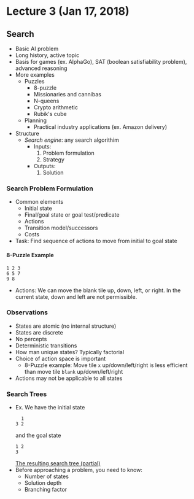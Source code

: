 # Lecture 3 (Jan 17, 2018)
## Search
* Basic AI problem
* Long history, active topic
* Basis for games (ex. AlphaGo), SAT (boolean satisfiability problem), advanced reasoning
* More examples
  * Puzzles
    * 8-puzzle
    * Missionaries and cannibas
    * N-queens
    * Crypto arithmetic
    * Rubik's cube
  * Planning
    * Practical industry applications (ex. Amazon delivery)
* Structure
  * *Search engine*: any search algorithim
    * Inputs:
      1. Problem formulation
      2. Strategy
    * Outputs:
      1. Solution
### Search Problem Formulation
* Common elements
  * Initial state
  * Final/goal state or goal test/predicate
  * Actions
  * Transition model/successors
  * Costs
* Task: Find sequence of actions to move from initial to goal state
#### 8-Puzzle Example
```
1 2 3
6 5 7
9 8
```
* Actions: We can move the blank tile up, down, left, or right. In the current state, down and left are not permissible. 
### Observations
* States are atomic (no internal structure)
* States are discrete
* No percepts
* Deterministic transitions
* How man unique states? Typically factorial
* Choice of action space is important
  * 8-Puzzle example: Move tile `x` up/down/left/right is less efficient than move tile `blank` up/down/left/right
* Actions may not be applicable to all states
### Search Trees
* Ex. We have the initial state
  ```
    1
  3 2
  ```
  and the goal state
  ```
  1 2
  3
  ```
  [The resulting search tree (partial)](Images/searchTree.jpg)
* Before approaching a problem, you need to know:
  * Number of states
  * Solution depth
  * Branching factor
